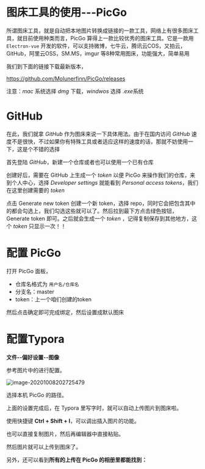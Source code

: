 

# 图床工具的使用---PicGo

所谓图床工具，就是自动把本地图片转换成链接的一款工具，网络上有很多图床工具，就目前使用种类而言，PicGo 算得上一款比较优秀的图床工具。它是一款用 `Electron-vue` 开发的软件，可以支持微博，七牛云，腾讯云COS，又拍云，GitHub，阿里云OSS，SM.MS，imgur 等8种常用图床，功能强大，简单易用



我们到下面的链接下载最新版本，

https://github.com/Molunerfinn/PicGo/releases

注意：*mac* 系统选择 *dmg* 下载，*windwos* 选择 *.exe*系统



# GitHub

在此，我们就拿 *GitHub* 作为图床来说一下具体用法。由于在国内访问 *GitHub* 速度不是很快，不过如果你有特殊工具或者适应这样的速度的话，那就不妨使用一下，这是个不错的选择

首先登陆 *GitHub*，新建一个仓库或者也可以使用一个已有仓库

创建好后，需要在 GitHub 上生成一个 *token* 以便 PicGo 来操作我们的仓库，来到个人中心，选择 *Developer settings* 就能看到 *Personal access tokens*，我们在这里创建需要的 *token*

点击 Generate new token 创建一个新 token，选择 repo，同时它会把包含其中的都会勾选上，我们勾选这些就可以了。然后拉到最下方点击绿色按钮，Generate token 即可。之后就会生成一个 *token* ，记得复制保存到其他地方，这个 *token* 只显示一次！！



# 配置 PicGo

打开 PicGo 面板，

- 仓库名格式为 `用户名/仓库名`
- 分支名：master
- token：上一个咱们创建的token

然后点击确定即可完成绑定，然后设置成默认图床



# 配置Typora

**文件--偏好设置--图像**

参考图片中的进行配置。

![image-20201008202725479](https://raw.githubusercontent.com/runbyte/picBed/master/image-20201008202725479.png)

选择本机 PicGo 的路径。

上面的设置完成后，在 Typora 里写字时，就可以自动上传图片到图床啦。



使用快捷键 **Ctrl + Shift + I**，可以调出插入图片的功能。



也可以直接复制图片，然后再编辑器中直接粘贴。



然后图片就可以上传到图床了。

另外，还可以看到**所有的上传在 PicGo 的相册里都能找到：**